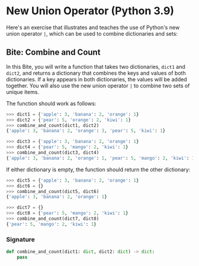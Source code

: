 # New Union Operator (Python 3.9)

Here's an exercise that illustrates and teaches the use of Python's new union operator `|`, which can be used to combine dictionaries and sets:

## Bite: Combine and Count

In this Bite, you will write a function that takes two dictionaries, `dict1` and `dict2`, and returns a dictionary that combines the keys and values of both dictionaries. If a key appears in both dictionaries, the values will be added together. You will also use the new union operator `|` to combine two sets of unique items.

The function should work as follows:

```python
>>> dict1 = {'apple': 3, 'banana': 2, 'orange': 1}
>>> dict2 = {'pear': 5, 'orange': 2, 'kiwi': 1}
>>> combine_and_count(dict1, dict2)
{'apple': 3, 'banana': 2, 'orange': 3, 'pear': 5, 'kiwi': 1}

>>> dict3 = {'apple': 3, 'banana': 2, 'orange': 1}
>>> dict4 = {'pear': 5, 'mango': 2, 'kiwi': 1}
>>> combine_and_count(dict3, dict4)
{'apple': 3, 'banana': 2, 'orange': 1, 'pear': 5, 'mango': 2, 'kiwi': 1}
```

If either dictionary is empty, the function should return the other dictionary:

```python
>>> dict5 = {'apple': 3, 'banana': 2, 'orange': 1}
>>> dict6 = {}
>>> combine_and_count(dict5, dict6)
{'apple': 3, 'banana': 2, 'orange': 1}

>>> dict7 = {}
>>> dict8 = {'pear': 5, 'mango': 2, 'kiwi': 1}
>>> combine_and_count(dict7, dict8)
{'pear': 5, 'mango': 2, 'kiwi': 1}
```

### Signature

```python
def combine_and_count(dict1: dict, dict2: dict) -> dict:
    pass
```
